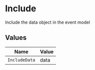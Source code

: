 # Include

Include the data object in the event model


## Values

| Name          | Value         |
| ------------- | ------------- |
| `IncludeData` | data          |